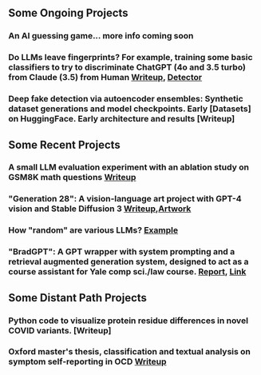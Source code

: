 ## Some Ongoing Projects

### An AI guessing game... more info coming soon 

### Do LLMs leave fingerprints? For example, training some basic classifiers to try to discriminate ChatGPT (4o and 3.5 turbo) from Claude (3.5) from Human [Writeup](LLMsFinal.pdf), [Detector](https://huggingface.co/spaces/datboyalex/LLM_movie_review_detector) 

### Deep fake detection via autoencoder ensembles: Synthetic dataset generations and model checkpoints. Early [Datasets] on HuggingFace. Early architecture and results [Writeup]

## Some Recent Projects

### A small LLM evaluation experiment with an ablation study on GSM8K math questions [Writeup](Ablation.pdf)

### "Generation 28": A vision-language art project with GPT-4 vision and Stable Diffusion 3 [Writeup](Write-up.pdf),[Artwork](EH28.mp4)

### How "random" are various LLMs? [Example](digits.png)

### "BradGPT": A GPT wrapper with system prompting and a retrieval augmented generation system, designed to act as a course assistant for Yale comp sci./law course. [Report](BradGPT.pdf), [Link](https://huggingface.co/spaces/datboyalex/bradgpt)

## Some Distant Path Projects

### Python code to visualize protein residue differences in novel COVID variants. [Writeup]

### Oxford master's thesis, classification and textual analysis on symptom self-reporting in OCD [Writeup](Thesis.pdf)
